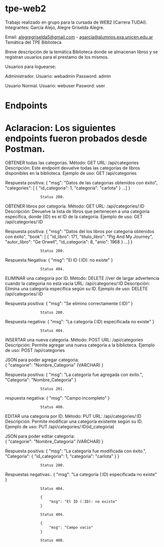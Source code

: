 # tpe-web2

Trabajo realizado en grupo para la cursada de WEB2 (Carrera TUDAI). Integrantes: Garcia Alejo, Alegre Griselda Alegre.

Email: alegregriselda5@gmail.com - agarcia@alumnos.exa.unicen.edu.ar Temática del TPE Biblioteca

Breve descripción de la temática Biblioteca donde se almacenan libros y se registran usuarios para el prestamo de los mismos.

Usuarios para loguearse:

Administrador.
Usuario: webadmin
Password: admin

Usuario Normal.
Usuario: webuser
Pasword: user


# Endpoints
# Aclaracion: Los siguientes endpoints fueron probados desde Postman.

OBTENER todas las categorías.
Método: GET
URL: /api/categories
Descripción: Este endpoint devuelve todas las categorías de libros disponibles en la biblioteca.
Ejemplo de uso: GET /api/categories

Respuesta positiva: 
                    {
                        "msg": "Datos de las categorias obtenidos con éxito",
                        "categories": [
                            {
                                "id_categoria": 1,
                                "categoria": "carlota"
                            } ...]
                    }

                    Status 200.

OBTENER libros por categoría.
Método: GET
URL: /api/categories/:ID
Descripción: Devuelve la lista de libros que pertenecen a una categoría específica, donde {ID} es el ID de la categoría.
Ejemplo de uso: GET /api/categories/:ID

Respuesta positiva:
                    {
                        "msg": "Datos del los libros por categoria obtenidos con éxito",
                        "book": [
                            {
                                "id_libro": 171,
                                "titulo_libro": "Pig And My Journey",
                                "autor_libro": "Ge Orwell",
                                "id_categoria": 8,
                                "anio": 1968
                            } ...]
                    }

                    Status 200.        

Respuesta Negativa:
                    {
                        "msg": "El ID (:ID): no existe"
                    }

                    Status 404.

ELIMINAR una categoría por ID.
Método: DELETE //ver de largar advertencia cuando la categoria no esta vacia
URL: /api/categories/:ID
Descripción: Elimina una categoría específica según su ID.
Ejemplo de uso: DELETE /api/categories/:ID

Respuesta positiva: 
                    {
                        "msg": "Se elimino correctamente (:ID)"
                    }

                    Status 200.

Respuesta negativa: 
                    {
                        "msg": "La categoría (:ID) especificada no existe"
                    }

                    Status 404.



INSERTAR una nueva categoría.
Método: POST
URL: /api/categories
Descripción: Permite agregar una nueva categoría a la biblioteca.
Ejemplo de uso: POST /api/categories

 JSON para poder 
agregar categoria:  
                    {
                        "categorie": "Nombre_Categoria" (VARCHAR)
                    }

Respuesta positiva: 
                    {
                        "msg": "La categoría fue agregada con éxito.",
                        "Categoria": "Nombre_Categoria" 
                    }

                    Status 201.

respuesta negativa: 
                    {
                        "msg": "Campo incompleto"
                    } 

                    Status 400.


EDITAR una categoría por ID.
Método: PUT
URL: /api/categories/:ID
Descripción: Permite modificar una categoría existente según su ID.
Ejemplo de uso: PUT /api/categories/:ID(id_categoria)

JSON para poder 
editar categoria:  
                    {
                        "categorie": "Nombre_Categoria" (VARCHAR)
                    }

Respuesta positiva: 
                    {
                        "msg": "La categoría fue modificada con éxito.",
                        "Categoria": {
                            "id_categoria": 1,
                            "categoria": "carlota"
                            }
                    }

                    Status 200.

Respuestas negativas:. 
                    {
                        "msg": "La categoría (:ID) especificada no existe"
                    }

                    Status 404.

                    {
                        "msg": "El ID (:ID): no existe"
                    }

                    Status 404.

                    {
                        "msg": "Campo vacio"
                    }

                    Status 400.
